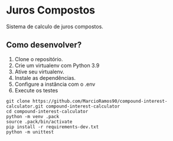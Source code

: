 # Juros Compostos

Sistema de calculo de juros compostos.

## Como desenvolver?

1. Clone o repositório.
2. Crie um virtualenv com Python 3.9
3. Ative seu virtualenv.
4. Instale as dependências.
5. Configure a instância com o .env
6. Execute os testes

```console
git clone https://github.com/MarcioRamos90/compound-interest-calculator.git compound-interest-calculator
cd compound-interest-calculator
python -m venv .pack
source .pack/bin/activate
pip install -r requirements-dev.txt
python -m unittest
```